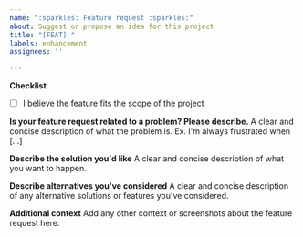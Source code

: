 ```yaml
---
name: ":sparkles: Feature request :sparkles:"
about: Suggest or propose an idea for this project
title: "[FEAT] "
labels: enhancement
assignees: ''

---
```


**Checklist**
- [ ] I believe the feature fits the scope of the project

**Is your feature request related to a problem? Please describe.**
A clear and concise description of what the problem is. Ex. I'm always frustrated when [...]

**Describe the solution you'd like**
A clear and concise description of what you want to happen.

**Describe alternatives you've considered**
A clear and concise description of any alternative solutions or features you've considered.

**Additional context**
Add any other context or screenshots about the feature request here.
